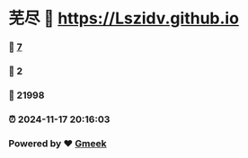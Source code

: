 # 芜尽 :link: https://Lszidv.github.io 
### :page_facing_up: [7](https://Lszidv.github.io/tag.html) 
### :speech_balloon: 2 
### :hibiscus: 21998 
### :alarm_clock: 2024-11-17 20:16:03 
### Powered by :heart: [Gmeek](https://github.com/Meekdai/Gmeek)
